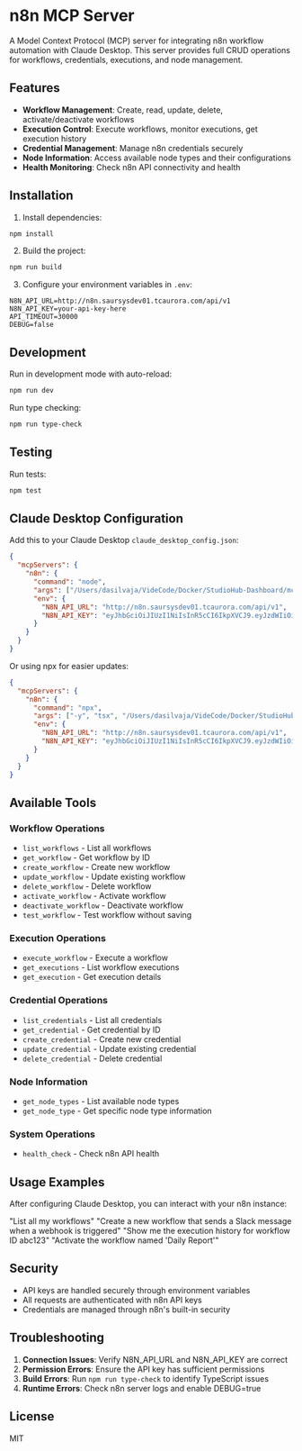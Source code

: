 # n8n MCP Server

A Model Context Protocol (MCP) server for integrating n8n workflow automation with Claude Desktop. This server provides full CRUD operations for workflows, credentials, executions, and node management.

## Features

- **Workflow Management**: Create, read, update, delete, activate/deactivate workflows
- **Execution Control**: Execute workflows, monitor executions, get execution history
- **Credential Management**: Manage n8n credentials securely
- **Node Information**: Access available node types and their configurations
- **Health Monitoring**: Check n8n API connectivity and health

## Installation

1. Install dependencies:
```bash
npm install
```

2. Build the project:
```bash
npm run build
```

3. Configure your environment variables in `.env`:
```env
N8N_API_URL=http://n8n.saursysdev01.tcaurora.com/api/v1
N8N_API_KEY=your-api-key-here
API_TIMEOUT=30000
DEBUG=false
```

## Development

Run in development mode with auto-reload:
```bash
npm run dev
```

Run type checking:
```bash
npm run type-check
```

## Testing

Run tests:
```bash
npm test
```

## Claude Desktop Configuration

Add this to your Claude Desktop `claude_desktop_config.json`:

```json
{
  "mcpServers": {
    "n8n": {
      "command": "node",
      "args": ["/Users/dasilvaja/VideCode/Docker/StudioHub-Dashboard/mcp-server/dist/index.js"],
      "env": {
        "N8N_API_URL": "http://n8n.saursysdev01.tcaurora.com/api/v1",
        "N8N_API_KEY": "eyJhbGciOiJIUzI1NiIsInR5cCI6IkpXVCJ9.eyJzdWIiOiJiZjI4NDJiYi1mMTZmLTRmNjEtYTYzNC04YWQyMTE1ZjgzMGIiLCJpc3MiOiJuOG4iLCJhdWQiOiJwdWJsaWMtYXBpIiwiaWF0IjoxNzU1MjcxMzUxfQ.DLqiEkitdOkXb80FB8R3P7jTOdAkEGuNWJJeSu5Zzgo"
      }
    }
  }
}
```

Or using npx for easier updates:
```json
{
  "mcpServers": {
    "n8n": {
      "command": "npx",
      "args": ["-y", "tsx", "/Users/dasilvaja/VideCode/Docker/StudioHub-Dashboard/mcp-server/src/index.ts"],
      "env": {
        "N8N_API_URL": "http://n8n.saursysdev01.tcaurora.com/api/v1",
        "N8N_API_KEY": "eyJhbGciOiJIUzI1NiIsInR5cCI6IkpXVCJ9.eyJzdWIiOiJiZjI4NDJiYi1mMTZmLTRmNjEtYTYzNC04YWQyMTE1ZjgzMGIiLCJpc3MiOiJuOG4iLCJhdWQiOiJwdWJsaWMtYXBpIiwiaWF0IjoxNzU1MjcxMzUxfQ.DLqiEkitdOkXb80FB8R3P7jTOdAkEGuNWJJeSu5Zzgo"
      }
    }
  }
}
```

## Available Tools

### Workflow Operations
- `list_workflows` - List all workflows
- `get_workflow` - Get workflow by ID
- `create_workflow` - Create new workflow
- `update_workflow` - Update existing workflow
- `delete_workflow` - Delete workflow
- `activate_workflow` - Activate workflow
- `deactivate_workflow` - Deactivate workflow
- `test_workflow` - Test workflow without saving

### Execution Operations
- `execute_workflow` - Execute a workflow
- `get_executions` - List workflow executions
- `get_execution` - Get execution details

### Credential Operations
- `list_credentials` - List all credentials
- `get_credential` - Get credential by ID
- `create_credential` - Create new credential
- `update_credential` - Update existing credential
- `delete_credential` - Delete credential

### Node Information
- `get_node_types` - List available node types
- `get_node_type` - Get specific node type information

### System Operations
- `health_check` - Check n8n API health

## Usage Examples

After configuring Claude Desktop, you can interact with your n8n instance:

"List all my workflows"
"Create a new workflow that sends a Slack message when a webhook is triggered"
"Show me the execution history for workflow ID abc123"
"Activate the workflow named 'Daily Report'"

## Security

- API keys are handled securely through environment variables
- All requests are authenticated with n8n API keys
- Credentials are managed through n8n's built-in security

## Troubleshooting

1. **Connection Issues**: Verify N8N_API_URL and N8N_API_KEY are correct
2. **Permission Errors**: Ensure the API key has sufficient permissions
3. **Build Errors**: Run `npm run type-check` to identify TypeScript issues
4. **Runtime Errors**: Check n8n server logs and enable DEBUG=true

## License

MIT
